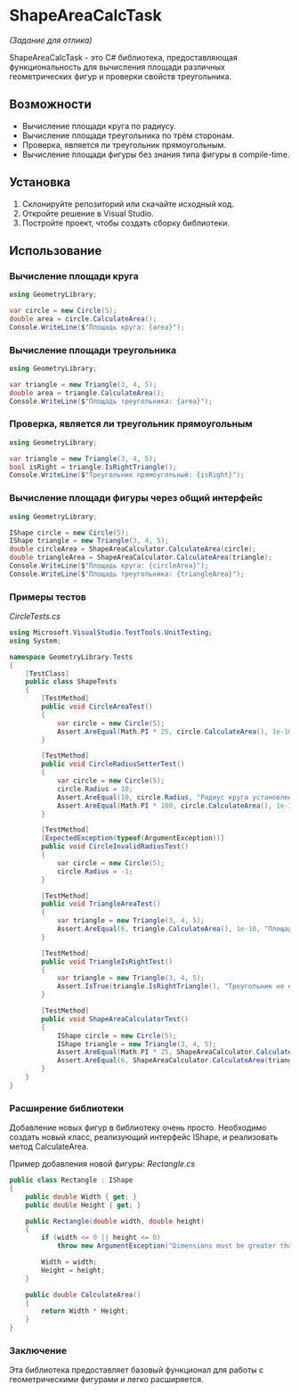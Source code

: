 # ShapeAreaCalcTask
*(Задание для отлика)*

ShapeAreaCalcTask - это C# библиотека, предоставляющая функциональность для вычисления площади различных геометрических фигур и проверки свойств треугольника.

## Возможности

- Вычисление площади круга по радиусу.
- Вычисление площади треугольника по трём сторонам.
- Проверка, является ли треугольник прямоугольным.
- Вычисление площади фигуры без знания типа фигуры в compile-time.

## Установка

1. Склонируйте репозиторий или скачайте исходный код.
2. Откройте решение в Visual Studio.
3. Постройте проект, чтобы создать сборку библиотеки.

## Использование

### Вычисление площади круга

```csharp
using GeometryLibrary;

var circle = new Circle(5);
double area = circle.CalculateArea();
Console.WriteLine($"Площадь круга: {area}");
```

### Вычисление площади треугольника
```csharp
using GeometryLibrary;

var triangle = new Triangle(3, 4, 5);
double area = triangle.CalculateArea();
Console.WriteLine($"Площадь треугольника: {area}");
```
### Проверка, является ли треугольник прямоугольным

```csharp
using GeometryLibrary;

var triangle = new Triangle(3, 4, 5);
bool isRight = triangle.IsRightTriangle();
Console.WriteLine($"Треугольник прямоугольный: {isRight}");
```

### Вычисление площади фигуры через общий интерфейс
```csharp
using GeometryLibrary;

IShape circle = new Circle(5);
IShape triangle = new Triangle(3, 4, 5);
double circleArea = ShapeAreaCalculator.CalculateArea(circle);
double triangleArea = ShapeAreaCalculator.CalculateArea(triangle);
Console.WriteLine($"Площадь круга: {circleArea}");
Console.WriteLine($"Площадь треугольника: {triangleArea}");
```

### Примеры тестов
*CircleTests.cs*
```csharp
using Microsoft.VisualStudio.TestTools.UnitTesting;
using System;

namespace GeometryLibrary.Tests
{
    [TestClass]
    public class ShapeTests
    {
        [TestMethod]
        public void CircleAreaTest()
        {
            var circle = new Circle(5);
            Assert.AreEqual(Math.PI * 25, circle.CalculateArea(), 1e-10, "Площадь круга вычислена неверно.");
        }

        [TestMethod]
        public void CircleRadiusSetterTest()
        {
            var circle = new Circle(5);
            circle.Radius = 10;
            Assert.AreEqual(10, circle.Radius, "Радиус круга установлен неверно.");
            Assert.AreEqual(Math.PI * 100, circle.CalculateArea(), 1e-10, "Площадь круга после изменения радиуса вычислена неверно.");
        }

        [TestMethod]
        [ExpectedException(typeof(ArgumentException))]
        public void CircleInvalidRadiusTest()
        {
            var circle = new Circle(5);
            circle.Radius = -1;
        }

        [TestMethod]
        public void TriangleAreaTest()
        {
            var triangle = new Triangle(3, 4, 5);
            Assert.AreEqual(6, triangle.CalculateArea(), 1e-10, "Площадь треугольника вычислена неверно.");
        }

        [TestMethod]
        public void TriangleIsRightTest()
        {
            var triangle = new Triangle(3, 4, 5);
            Assert.IsTrue(triangle.IsRightTriangle(), "Треугольник не определяется как прямоугольный.");
        }

        [TestMethod]
        public void ShapeAreaCalculatorTest()
        {
            IShape circle = new Circle(5);
            IShape triangle = new Triangle(3, 4, 5);
            Assert.AreEqual(Math.PI * 25, ShapeAreaCalculator.CalculateArea(circle), 1e-10, "Площадь круга через ShapeAreaCalculator вычислена неверно.");
            Assert.AreEqual(6, ShapeAreaCalculator.CalculateArea(triangle), 1e-10, "Площадь треугольника через ShapeAreaCalculator вычислена неверно.");
        }
    }
}
```

### Расширение библиотеки
Добавление новых фигур в библиотеку очень просто. Необходимо создать новый класс, реализующий интерфейс IShape, и реализовать метод CalculateArea.

Пример добавления новой фигуры:
*Rectangle.cs*
```csharp
public class Rectangle : IShape
{
    public double Width { get; }
    public double Height { get; }

    public Rectangle(double width, double height)
    {
        if (width <= 0 || height <= 0)
            throw new ArgumentException("Dimensions must be greater than zero.");

        Width = width;
        Height = height;
    }

    public double CalculateArea()
    {
        return Width * Height;
    }
}
```

### Заключение
Эта библиотека предоставляет базовый функционал для работы с геометрическими фигурами и легко расширяется.